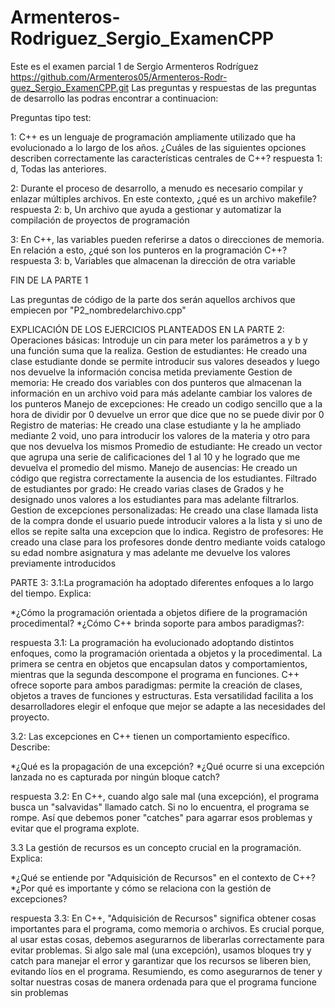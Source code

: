 # Armenteros-Rodriguez_Sergio_ExamenCPP
Este es el examen parcial 1 de Sergio Armenteros Rodríguez
https://github.com/Armenteros05/Armenteros-Rodr-guez_Sergio_ExamenCPP.git
Las preguntas y respuestas de las preguntas de desarrollo las podras encontrar a continuacion:

Preguntas tipo test:

1: C++ es un lenguaje de programación ampliamente utilizado que ha evolucionado a lo largo de los años. ¿Cuáles de las siguientes opciones describen correctamente las características centrales de C++?
respuesta 1: d, Todas las anteriores.

2: Durante el proceso de desarrollo, a menudo es necesario compilar y enlazar múltiples archivos. En este contexto, ¿qué es un archivo makefile?
respuesta 2: b, Un archivo que ayuda a gestionar y automatizar la compilación de proyectos de programación

3: En C++, las variables pueden referirse a datos o direcciones de memoria. En relación a esto, ¿qué son los punteros en la programación C++?
respuesta 3: b, Variables que almacenan la dirección de otra variable

FIN DE LA PARTE 1

Las preguntas de código de la parte dos serán aquellos archivos que empiecen por "P2_nombredelarchivo.cpp"


EXPLICACIÓN DE LOS EJERCICIOS PLANTEADOS EN LA PARTE 2:
Operaciones básicas: Introduje un cin para meter los parámetros a y b y una función suma que la realiza.
Gestion de estudiantes: He creado una clase estudiante donde se permite introducir sus valores deseados y luego nos devuelve la información concisa metida previamente
Gestion de memoria: He creado dos variables con dos punteros que almacenan la información en un archivo void para más adelante cambiar los valores de los punteros
Manejo de excepciones: He creado un codigo sencillo que a la hora de dividir por 0 devuelve un error que dice que no se puede divir por 0
Registro de materias: He creado una clase estudiante y la he ampliado mediante 2 void, uno para introducir los valores de la materia y otro para que nos devuelva los mismos
Promedio de estudiante: He creado un vector que agrupa una serie de calificaciones del 1 al 10 y he logrado que me devuelva el promedio del mismo.
Manejo de ausencias: He creado un código que registra correctamente la ausencia de los estudiantes.
Filtrado de estudiantes por grado: He creado varias clases de Grados y he designado unos valores a los estudiantes para mas adelante filtrarlos.
Gestion de excepciones personalizadas: He creado una clase llamada lista de la compra donde el usuario puede introducir valores a la lista y si uno de ellos se repite salta una excepcion que lo indica.
Registro de profesores: He creado una clase para los profesores donde dentro mediante voids catalogo su edad nombre asignatura y mas adelante me devuelve los valores previamente introducidos

PARTE 3:
3.1:La programación ha adoptado diferentes enfoques a lo largo del tiempo. Explica:

*¿Cómo la programación orientada a objetos difiere de la programación procedimental?
*¿Cómo C++ brinda soporte para ambos paradigmas?:

respuesta 3.1: 
La programación ha evolucionado adoptando distintos enfoques, como la programación orientada a objetos y la procedimental. La primera se centra en objetos que encapsulan datos y comportamientos, mientras que la segunda descompone el programa en funciones. C++ ofrece soporte para ambos paradigmas: permite la creación de clases, objetos a traves de funciones y estructuras. Esta versatilidad facilita a los desarrolladores elegir el enfoque que mejor se adapte a las necesidades del proyecto.

3.2: Las excepciones en C++ tienen un comportamiento específico. Describe:

*¿Qué es la propagación de una excepción?
*¿Qué ocurre si una excepción lanzada no es capturada por ningún bloque catch?

respuesta 3.2: En C++, cuando algo sale mal (una excepción), el programa busca un "salvavidas" llamado catch. Si no lo encuentra, el programa se rompe. Así que debemos poner "catches" para agarrar esos problemas y evitar que el programa explote.

3.3 La gestión de recursos es un concepto crucial en la programación. Explica:

*¿Qué se entiende por "Adquisición de Recursos" en el contexto de C++?
*¿Por qué es importante y cómo se relaciona con la gestión de excepciones?

respuesta 3.3: En C++, "Adquisición de Recursos" significa obtener cosas importantes para el programa, como memoria o archivos. Es crucial porque, al usar estas cosas, debemos asegurarnos de liberarlas correctamente para evitar problemas. Si algo sale mal (una excepción), usamos bloques try y catch para manejar el error y garantizar que los recursos se liberen bien, evitando líos en el programa. Resumiendo, es como asegurarnos de tener y soltar nuestras cosas de manera ordenada para que el programa funcione sin problemas
